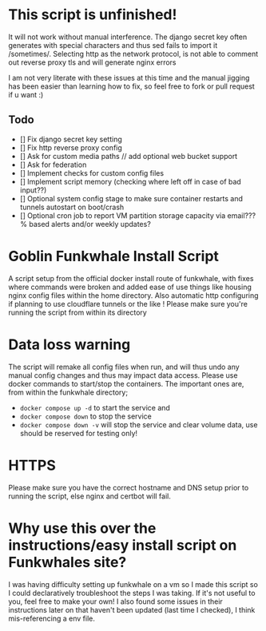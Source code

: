 # This script is unfinished!
It will not work without manual interference. The django secret key often generates with special characters and thus sed fails to import it /sometimes/.
Selecting http as the network protocol, is not able to comment out reverse proxy tls and will generate nginx errors

I am not very literate with these issues at this time and the manual jigging has been easier than learning how to fix, so feel free to fork or pull request if u want :)

## Todo
 - [] Fix django secret key setting
 - [] Fix http reverse proxy config
 - [] Ask for custom media paths // add optional web bucket support
 - [] Ask for federation
 - [] Implement checks for custom config files
 - [] Implement script memory (checking where left off in case of bad input??)
 - [] Optional system config stage to make sure container restarts and tunnels autostart on boot/crash
 - [] Optional cron job to report VM partition storage capacity via email??? % based alerts and/or weekly updates?

# Goblin Funkwhale Install Script
A script setup from the official docker install route of funkwhale, with fixes where commands were broken and added ease of use things like housing nginx config files within the home directory. Also automatic http configuring if planning to use cloudflare tunnels or the like !
Please make sure you're running the script from within its directory

# Data loss warning
The script will remake all config files when run, and will thus undo any manual config changes and thus may impact data access. Please use docker commands to start/stop the containers.
The important ones are, from within the funkwhale directory;
 - `docker compose up -d` to start the service and
 - `docker compose down` to stop the service
 - `docker compose down -v` will stop the service and clear volume data, use should be reserved for testing only!


# HTTPS
Please make sure you have the correct hostname and DNS setup prior to running the script, else nginx and certbot will fail.

# Why use this over the instructions/easy install script on Funkwhales site?
I was having difficulty setting up funkwhale on a vm so I made this script so I could declaratively troubleshoot the steps I was taking. If it's not useful to you, feel free to make your own!
I also found some issues in their instructions later on that haven't been updated (last time I checked), I think mis-referencing a env file.
